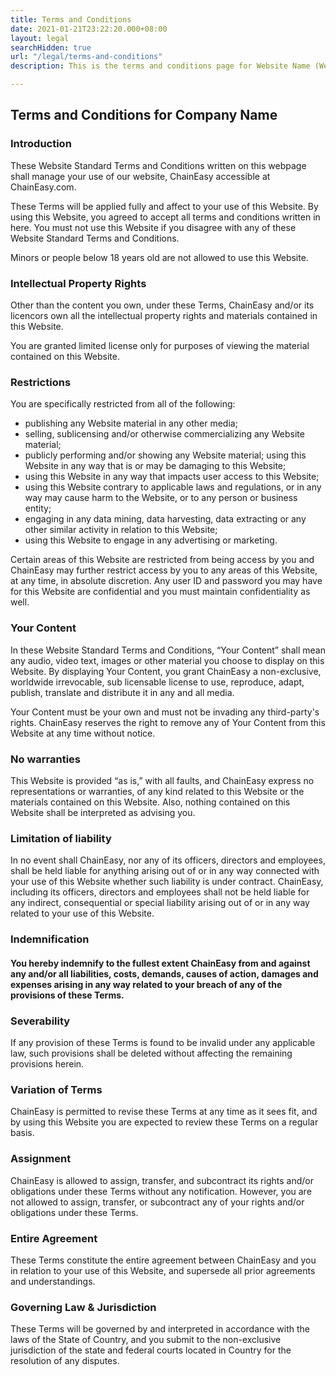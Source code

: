 ```yaml
---
title: Terms and Conditions
date: 2021-01-21T23:22:20.000+08:00
layout: legal
searchHidden: true
url: "/legal/terms-and-conditions"
description: This is the terms and conditions page for Website Name (Website.com)

---
```

## Terms and Conditions for Company Name

### Introduction

These Website Standard Terms and Conditions written on this webpage shall manage your use of our website, ChainEasy accessible at ChainEasy.com.

These Terms will be applied fully and affect to your use of this Website. By using this Website, you agreed to accept all terms and conditions written in here. You must not use this Website if you disagree with any of these Website Standard Terms and Conditions.

Minors or people below 18 years old are not allowed to use this Website.

### Intellectual Property Rights

Other than the content you own, under these Terms, ChainEasy and/or its licencors own all the intellectual property rights and materials contained in this Website.

You are granted limited license only for purposes of viewing the material contained on this Website.

### Restrictions

You are specifically restricted from all of the following:

* publishing any Website material in any other media;
* selling, sublicensing and/or otherwise commercializing any Website material;
* publicly performing and/or showing any Website material;
  using this Website in any way that is or may be damaging to this Website;
* using this Website in any way that impacts user access to this Website;
* using this Website contrary to applicable laws and regulations, or in any way may cause harm to the Website, or to any person or business entity;
* engaging in any data mining, data harvesting, data extracting or any other similar activity in relation to this Website;
* using this Website to engage in any advertising or marketing.

Certain areas of this Website are restricted from being access by you and ChainEasy may further restrict access by you to any areas of this Website, at any time, in absolute discretion. Any user ID and password you may have for this Website are confidential and you must maintain confidentiality as well.

### Your Content

In these Website Standard Terms and Conditions, “Your Content” shall mean any audio, video text, images or other material you choose to display on this Website. By displaying Your Content, you grant ChainEasy a non-exclusive, worldwide irrevocable, sub licensable license to use, reproduce, adapt, publish, translate and distribute it in any and all media.

Your Content must be your own and must not be invading any third-party's rights. ChainEasy reserves the right to remove any of Your Content from this Website at any time without notice.

### No warranties

This Website is provided “as is,” with all faults, and ChainEasy express no representations or warranties, of any kind related to this Website or the materials contained on this Website. Also, nothing contained on this Website shall be interpreted as advising you.

### Limitation of liability

In no event shall ChainEasy, nor any of its officers, directors and employees, shall be held liable for anything arising out of or in any way connected with your use of this Website whether such liability is under contract.  ChainEasy, including its officers, directors and employees shall not be held liable for any indirect, consequential or special liability arising out of or in any way related to your use of this Website.

### Indemnification

#### You hereby indemnify to the fullest extent ChainEasy from and against any and/or all liabilities, costs, demands, causes of action, damages and expenses arising in any way related to your breach of any of the provisions of these Terms.

### Severability

If any provision of these Terms is found to be invalid under any applicable law, such provisions shall be deleted without affecting the remaining provisions herein.

### Variation of Terms

ChainEasy is permitted to revise these Terms at any time as it sees fit, and by using this Website you are expected to review these Terms on a regular basis.

### Assignment

ChainEasy is allowed to assign, transfer, and subcontract its rights and/or obligations under these Terms without any notification. However, you are not allowed to assign, transfer, or subcontract any of your rights and/or obligations under these Terms.

### Entire Agreement

These Terms constitute the entire agreement between ChainEasy and you in relation to your use of this Website, and supersede all prior agreements and understandings.

### Governing Law & Jurisdiction

These Terms will be governed by and interpreted in accordance with the laws of the State of Country, and you submit to the non-exclusive jurisdiction of the state and federal courts located in Country for the resolution of any disputes.